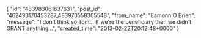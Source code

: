  {
   "id": "483983061637631",
   "post_id": "462493170453287_483970558305548",
   "from_name": "Eamonn O Brien",
   "message": "I don't think so Tom... If we're the beneficiary then we didn't GRANT anything...",
   "created_time": "2013-02-22T20:12:48+0000"
 }
